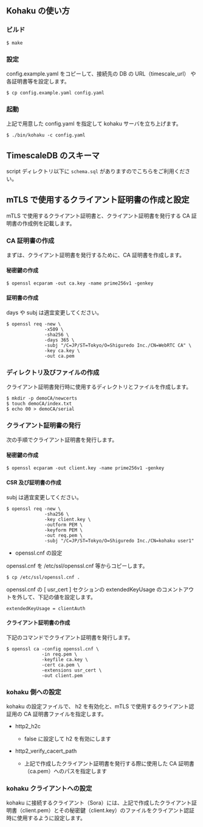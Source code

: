 ## Kohaku の使い方

### ビルド

```
$ make
```


### 設定

config.example.yaml をコピーして、接続先の DB の URL（timescale_url） や各証明書等を設定します。

```
$ cp config.example.yaml config.yaml
```


### 起動

上記で用意した config.yaml を指定して kohaku サーバを立ち上げます。

```
$ ./bin/kohaku -c config.yaml
```

## TimescaleDB のスキーマ

script ディレクトリ以下に `schema.sql` がありますのでこちらをご利用ください。

## mTLS で使用するクライアント証明書の作成と設定

mTLS で使用するクライアント証明書と、クライアント証明書を発行する CA 証明書の作成例を記載します。

### CA 証明書の作成

まずは、クライアント証明書を発行するために、CA 証明書を作成します。

#### 秘密鍵の作成

```
$ openssl ecparam -out ca.key -name prime256v1 -genkey
```

#### 証明書の作成

days や subj は適宜変更してください。

```
$ openssl req -new \
              -x509 \
              -sha256 \
              -days 365 \
              -subj "/C=JP/ST=Tokyo/O=Shiguredo Inc./CN=WebRTC CA" \
              -key ca.key \
              -out ca.pem
```


### ディレクトリ及びファイルの作成

クライアント証明書発行時に使用するディレクトリとファイルを作成します。

```
$ mkdir -p demoCA/newcerts
$ touch demoCA/index.txt
$ echo 00 > demoCA/serial
```

### クライアント証明書の発行

次の手順でクライアント証明書を発行します。

#### 秘密鍵の作成

```
$ openssl ecparam -out client.key -name prime256v1 -genkey
```


#### CSR 及び証明書の作成

subj は適宜変更してください。

```
$ openssl req -new \
              -sha256 \
              -key client.key \
              -outform PEM \
              -keyform PEM \
              -out req.pem \
              -subj "/C=JP/ST=Tokyo/O=Shiguredo Inc./CN=kohaku user1"
```

- openssl.cnf の設定

openssl.cnf を /etc/ssl/openssl.cnf 等からコピーします。

```
$ cp /etc/ssl/openssl.cnf .
```

openssl.cnf の [ usr_cert ] セクションの extendedKeyUsage のコメントアウトを外して、下記の値を設定します。

```
extendedKeyUsage = clientAuth
```

#### クライアント証明書の作成

下記のコマンドでクライアント証明書を発行します。

```
$ openssl ca -config openssl.cnf \
             -in req.pem \
             -keyfile ca.key \
             -cert ca.pem \
             -extensions usr_cert \
             -out client.pem
```


### kohaku 側への設定

kohaku の設定ファイルで、 h2 を有効化と、mTLS で使用するクライアント認証用の CA 証明書ファイルを指定します。

- http2_h2c

    - false に設定して h2 を有効にします

- http2_verify_cacert_path

    - 上記で作成したクライアント証明書を発行する際に使用した CA 証明書（ca.pem）へのパスを指定します

### kohaku クライアントへの設定

kohaku に接続するクライアント（Sora）には、上記で作成したクライアント証明書（client.pem）とその秘密鍵（client.key）のファイルをクライアント認証時に使用するように設定します。
